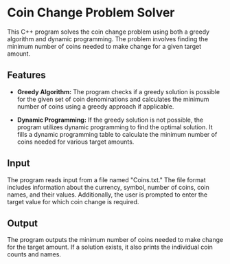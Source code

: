 # Coin Change Problem Solver

This C++ program solves the coin change problem using both a greedy algorithm and dynamic programming. The problem involves finding the minimum number of coins needed to make change for a given target amount.

## Features

- **Greedy Algorithm:** The program checks if a greedy solution is possible for the given set of coin denominations and calculates the minimum number of coins using a greedy approach if applicable.

- **Dynamic Programming:** If the greedy solution is not possible, the program utilizes dynamic programming to find the optimal solution. It fills a dynamic programming table to calculate the minimum number of coins needed for various target amounts.

## Input

The program reads input from a file named "Coins.txt." The file format includes information about the currency, symbol, number of coins, coin names, and their values. Additionally, the user is prompted to enter the target value for which coin change is required.

## Output

The program outputs the minimum number of coins needed to make change for the target amount. If a solution exists, it also prints the individual coin counts and names.

